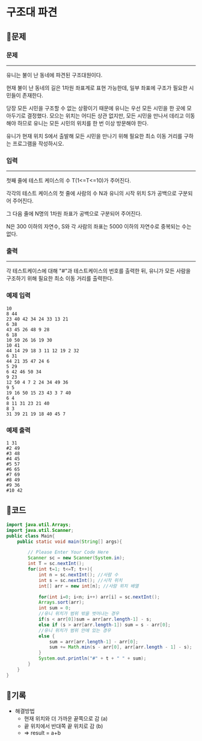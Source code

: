 # 구조대 파견

## 📍문제

### **문제**

---

유니는 불이 난 동네에 파견된 구조대원이다.

현재 불이 난 동네의 길은 1차원 좌표계로 표현 가능한데, 일부 좌표에 구조가 필요한 시민들이 존재한다.

당장 모든 시민을 구조할 수 없는 상황이기 때문에 유니는 우선 모든 시민을 한 곳에 모아두기로 결정했다. 모으는 위치는 어디든 상관 없지만, 모든 시민을 만나서 데리고 이동해야 하므로 유니는 모든 시민의 위치를 한 번 이상 방문해야 한다.

유니가 현재 위치 S에서 출발해 모든 시민을 만나기 위해 필요한 최소 이동 거리를 구하는 프로그램을 작성하시오.

### **입력**

---

첫째 줄에 테스트 케이스의 수 T(1<=T<=10)가 주어진다.

각각의 테스트 케이스의 첫 줄에 사람의 수 N과 유니의 시작 위치 S가 공백으로 구분되어 주어진다.

그 다음 줄에 N명의 1차원 좌표가 공백으로 구분되어 주어진다.

N은 300 이하의 자연수, S와 각 사람의 좌표는 5000 이하의 자연수로 중복되는 수는 없다.

### **출력**

---

각 테스트케이스에 대해 "#"과 테스트케이스의 번호를 출력한 뒤, 유니가 모든 사람을 구조하기 위해 필요한 최소 이동 거리를 출력한다.

### **예제 입력**

```
10
8 44
23 40 42 34 24 33 13 21
6 38
43 45 26 48 9 28
6 18
10 50 26 16 19 30
10 41
44 14 29 18 3 11 12 19 2 32
6 31
44 21 35 47 24 6
5 29
6 42 46 50 34
9 23
12 50 4 7 2 24 34 49 36
9 5
19 16 50 15 23 43 3 7 40
6 4
8 11 31 23 21 40
8 3
31 39 21 19 18 40 45 7

```

### **예제 출력**

```
1 31
#2 49
#3 48
#4 45
#5 57
#6 65
#7 69
#8 49
#9 36
#10 42
```

## 📍코드

```java
import java.util.Arrays;
import java.util.Scanner;
public class Main{
    public static void main(String[] args){

        // Please Enter Your Code Here
        Scanner sc = new Scanner(System.in);
        int T = sc.nextInt();
        for(int t=1; t<=T; t++){
            int n = sc.nextInt(); //사람 수
            int s = sc.nextInt(); //시작 위치
            int[] arr = new int[n]; //사람 위치 배열

            for(int i=0; i<n; i++) arr[i] = sc.nextInt();
            Arrays.sort(arr);
            int sum = 0;
            //유니 위치가 범위 밖을 벗어나는 경우
            if(s < arr[0])sum = arr[arr.length-1] - s;
            else if (s > arr[arr.length-1]) sum = s - arr[0];
            //유니 위치가 범위 안에 있는 경우
            else {
                sum = arr[arr.length-1] - arr[0];
                sum += Math.min(s - arr[0], arr[arr.length - 1] - s);
            }
            System.out.println("#" + t + " " + sum);
        }
    }
}
```

## 📍기록

- 해결방법
    - 현재 위치와 더 가까운 끝쪽으로 감 (a)
    - 끝 위치에서 반대쪽 끝 위치로 감 (b)
    - => result = a+b
